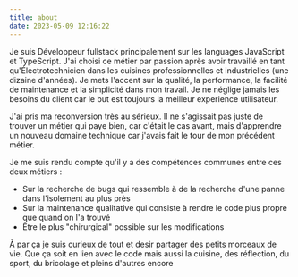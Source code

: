 ```yaml
---
title: about
date: 2023-05-09 12:16:22
---
```


Je suis Développeur fullstack principalement sur les languages JavaScript et TypeScript. J'ai choisi ce métier par passion après avoir travaillé en tant qu'Électrotechnicien dans les cuisines professionnelles et industrielles (une dizaine d'années). Je mets l'accent sur la qualité, la performance, la facilité de maintenance et la simplicité dans mon travail. Je ne néglige jamais les besoins du client car le but est toujours la meilleur experience utilisateur. 

J'ai pris ma reconversion très au sérieux. Il ne s'agissait pas juste de trouver un métier qui paye bien, car c'était le cas avant, mais d'apprendre un nouveau domaine technique car j'avais fait le tour de mon précédent métier.

Je me suis rendu compte qu'il y a des compétences communes entre ces deux métiers :
- Sur la recherche de bugs qui ressemble à de la recherche d'une panne dans l'isolement au plus près
- Sur la maintenance qualitative qui consiste à rendre le code plus propre que quand on l'a trouvé
- Être le plus "chirurgical" possible sur les modifications

À par ça je suis curieux de tout et desir partager des petits morceaux de vie. Que ça soit en lien avec le code mais aussi la cuisine, des réflection, du sport, du bricolage et pleins d'autres encore